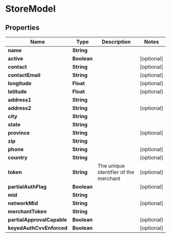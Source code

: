 
# StoreModel

## Properties
Name | Type | Description | Notes
------------ | ------------- | ------------- | -------------
**name** | **String** |  | 
**active** | **Boolean** |  |  [optional]
**contact** | **String** |  |  [optional]
**contactEmail** | **String** |  |  [optional]
**longitude** | **Float** |  |  [optional]
**latitude** | **Float** |  |  [optional]
**address1** | **String** |  | 
**address2** | **String** |  |  [optional]
**city** | **String** |  | 
**state** | **String** |  | 
**province** | **String** |  |  [optional]
**zip** | **String** |  | 
**phone** | **String** |  |  [optional]
**country** | **String** |  |  [optional]
**token** | **String** | The unique identifier of the merchant |  [optional]
**partialAuthFlag** | **Boolean** |  |  [optional]
**mid** | **String** |  | 
**networkMid** | **String** |  |  [optional]
**merchantToken** | **String** |  | 
**partialApprovalCapable** | **Boolean** |  |  [optional]
**keyedAuthCvvEnforced** | **Boolean** |  |  [optional]



